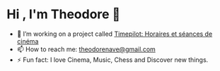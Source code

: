 <h1>Hi , I'm Theodore 👋</h1>

* 🔭 I’m working on a project called [Timepilot: Horaires et séances de cinéma](timepilot.co)
* 📫 How to reach me: theodorenave@gmail.com
* ⚡ Fun fact: I love Cinema, Music, Chess and Discover new things.
